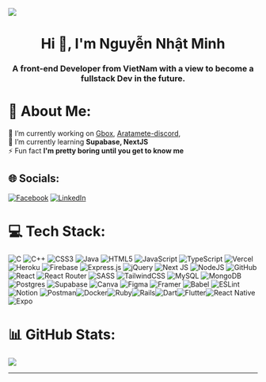[![](https://visitcount.itsvg.in/api?id=Minhnhat0408&icon=5&color=0)](https://visitcount.itsvg.in)
<h1 align="center">Hi 👋, I'm Nguyễn Nhật Minh</h1>
<h3 align="center">A front-end Developer from VietNam with a view to become a fullstack Dev in the future.</h3>


# 💫 About Me:
🔭 I’m currently working on [Gbox](https://github.com/Minhnhat0408/Gbox), [Aratamete-discord](https://github.com/LostArrows27/aratamete-discord), <br>🌱 I’m currently learning **Supabase, NextJS**<br>⚡ Fun fact **I'm pretty boring until you get to know me**


## 🌐 Socials:
[![Facebook](https://img.shields.io/badge/Facebook-%231877F2.svg?logo=Facebook&logoColor=white)](https://facebook.com/https://fb.com/Minhatt048) [![LinkedIn](https://img.shields.io/badge/LinkedIn-%230077B5.svg?logo=linkedin&logoColor=white)](https://linkedin.com/in/https://linkedin.com/in/minh-nguyễn-3a7399264/) 

# 💻 Tech Stack:
![C](https://img.shields.io/badge/c-%2300599C.svg?style=for-the-badge&logo=c&logoColor=white) ![C++](https://img.shields.io/badge/c++-%2300599C.svg?style=for-the-badge&logo=c%2B%2B&logoColor=white) ![CSS3](https://img.shields.io/badge/css3-%231572B6.svg?style=for-the-badge&logo=css3&logoColor=white) ![Java](https://img.shields.io/badge/java-%23ED8B00.svg?style=for-the-badge&logo=java&logoColor=white) ![HTML5](https://img.shields.io/badge/html5-%23E34F26.svg?style=for-the-badge&logo=html5&logoColor=white) ![JavaScript](https://img.shields.io/badge/javascript-%23323330.svg?style=for-the-badge&logo=javascript&logoColor=%23F7DF1E) ![TypeScript](https://img.shields.io/badge/typescript-%23007ACC.svg?style=for-the-badge&logo=typescript&logoColor=white) ![Vercel](https://img.shields.io/badge/vercel-%23000000.svg?style=for-the-badge&logo=vercel&logoColor=white) ![Heroku](https://img.shields.io/badge/heroku-%23430098.svg?style=for-the-badge&logo=heroku&logoColor=white) ![Firebase](https://img.shields.io/badge/firebase-%23039BE5.svg?style=for-the-badge&logo=firebase) ![Express.js](https://img.shields.io/badge/express.js-%23404d59.svg?style=for-the-badge&logo=express&logoColor=%2361DAFB) ![jQuery](https://img.shields.io/badge/jquery-%230769AD.svg?style=for-the-badge&logo=jquery&logoColor=white) ![Next JS](https://img.shields.io/badge/Next-black?style=for-the-badge&logo=next.js&logoColor=white) ![NodeJS](https://img.shields.io/badge/node.js-6DA55F?style=for-the-badge&logo=node.js&logoColor=white) ![GitHub](https://img.shields.io/badge/GitHub-%23121011.svg?style=for-the-badge&logo=github&logoColor=white) ![React](https://img.shields.io/badge/react-%2320232a.svg?style=for-the-badge&logo=react&logoColor=%2361DAFB) ![React Router](https://img.shields.io/badge/React_Router-CA4245?style=for-the-badge&logo=react-router&logoColor=white) ![SASS](https://img.shields.io/badge/SASS-hotpink.svg?style=for-the-badge&logo=SASS&logoColor=white) ![TailwindCSS](https://img.shields.io/badge/tailwindcss-%2338B2AC.svg?style=for-the-badge&logo=tailwind-css&logoColor=white) ![MySQL](https://img.shields.io/badge/mysql-%2300f.svg?style=for-the-badge&logo=mysql&logoColor=white) ![MongoDB](https://img.shields.io/badge/MongoDB-%234ea94b.svg?style=for-the-badge&logo=mongodb&logoColor=white) ![Postgres](https://img.shields.io/badge/postgres-%23316192.svg?style=for-the-badge&logo=postgresql&logoColor=white) 	![Supabase](https://img.shields.io/badge/Supabase-3ECF8E?style=for-the-badge&logo=supabase&logoColor=white) ![Canva](https://img.shields.io/badge/Canva-%2300C4CC.svg?style=for-the-badge&logo=Canva&logoColor=white) 	![Figma](https://img.shields.io/badge/figma-%23F24E1E.svg?style=for-the-badge&logo=figma&logoColor=white) ![Framer](https://img.shields.io/badge/Framer-black?style=for-the-badge&logo=framer&logoColor=blue) ![Babel](https://img.shields.io/badge/Babel-F9DC3e?style=for-the-badge&logo=babel&logoColor=black) ![ESLint](https://img.shields.io/badge/ESLint-4B3263?style=for-the-badge&logo=eslint&logoColor=white) ![Notion](https://img.shields.io/badge/Notion-%23000000.svg?style=for-the-badge&logo=notion&logoColor=white) ![Postman](https://img.shields.io/badge/Postman-FF6C37?style=for-the-badge&logo=postman&logoColor=white)![Docker](https://img.shields.io/badge/docker-%230db7ed.svg?style=for-the-badge&logo=docker&logoColor=white)![Ruby](https://img.shields.io/badge/ruby-%23CC342D.svg?style=for-the-badge&logo=ruby&logoColor=white)![Rails](https://img.shields.io/badge/rails-%23CC0000.svg?style=for-the-badge&logo=ruby-on-rails&logoColor=white)![Dart](https://img.shields.io/badge/dart-%230175C2.svg?style=for-the-badge&logo=dart&logoColor=white)![Flutter](https://img.shields.io/badge/Flutter-%2302569B.svg?style=for-the-badge&logo=Flutter&logoColor=white)![React Native](https://img.shields.io/badge/react_native-%2320232a.svg?style=for-the-badge&logo=react&logoColor=%2361DAFB)![Expo](https://img.shields.io/badge/expo-1C1E24?style=for-the-badge&logo=expo&logoColor=#D04A37)
# 📊 GitHub Stats:
![](https://github-readme-streak-stats.herokuapp.com/?user=Minhnhat0408&theme=blue-green&hide_border=true)

---


<!-- Proudly created with GPRM ( https://gprm.itsvg.in ) -->

